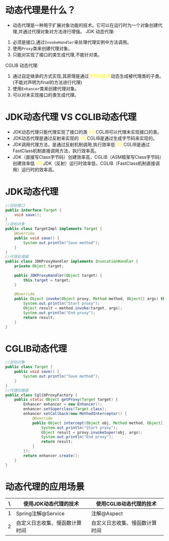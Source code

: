 # 动态代理是什么？
- 动态代理是一种用于扩展对象功能的技术。它可以在运行时为一个对象创建代理,并通过代理对象对方法进行增强。
JDK 动态代理:
1. 必须是接口,通过`InvokeHandler`来处理代理实例中方法调用。
2. 使用`Proxy`类来创建代理对象。
3. 只能对实现了接口的类生成代理,不能针对类。

CGLIB 动态代理:
1. 通过自定继承的方式实现,其原理是通过<span style="color:yellow">字节码技术</span>动态生成被代理类的子类。(不能对声明为final的方法进行代理)
2. 使用`Enhancer`类来创建代理对象。
3. 可以对未实现接口的类生成代理。

# JDK动态代理 VS CGLIB动态代理
- JDK动态代理只能代理实现了接口的类 <span style="color:yellow;">VS</span> CGLIB可以代理未实现接口的类。
- JDK动态代理是通过反射来实现的 <span style="color:yellow;">VS</span> CGLIB是通过生成字节码来实现的。
- JDK调用代理方法，是通过反射机制调用,执行效率低 <span style="color:yellow;">VS</span> CGLIB是通过FastClass机制直接调用方法，执行效率高。
- JDK（直接写Class字节码）创建效率高，CGLIB（ASM框架写Class字节码）创建效率低 <span style="color:yellow;">VS</span> JDK（反射）运行时效率低，CGLIB（FastClass机制直接调用）运行时的效率高。


# JDK动态代理
```java
//目标接口
public interface Target {
    void save();
}
//目标对象
public class TargetImpl implements Target {
    @Override
    public void save() {
        System.out.println("Save method");
    }
}  
//代理处理器
public class JDKProxyHandler implements InvocationHandler {
    private Object target;
    
    public JDKProxyHandler(Object target) {
        this.target = target;
    }
    
    @Override
    public Object invoke(Object proxy, Method method, Object[] args) throws Throwable {
        System.out.println("Start proxy");
        Object result = method.invoke(target, args);
        System.out.println("End proxy");
        return result;
    }
}
```
# CGLIB动态代理
```java
//目标对象
public class Target {
    public void save() {
        System.out.println("Save method");
    }
}
//代理创建器
public class CglibProxyFactory {
    public static Object getProxy(Target target) {
        Enhancer enhancer = new Enhancer();
        enhancer.setSuperclass(Target.class);
        enhancer.setCallback(new MethodInterceptor() {
            @Override
            public Object intercept(Object obj, Method method, Object[] args, MethodProxy proxy) throws Throwable {
                System.out.println("Start proxy");
                Object result = proxy.invokeSuper(obj, args);
                System.out.println("End proxy");
                return result;
            }
        });
        return enhancer.create();
    }
} 
```

# 动态代理的应用场景
| \   | 使用JDK动态代理的技术     | 使用CGLIB动态代理的技术 |
|-----|------------------|----------------|
| 1   | Spring注解@Service | 注解@Aspect      |
| 2   | 自定义日志收集、慢函数计算时间  | 自定义日志收集、慢函数计算时间            |